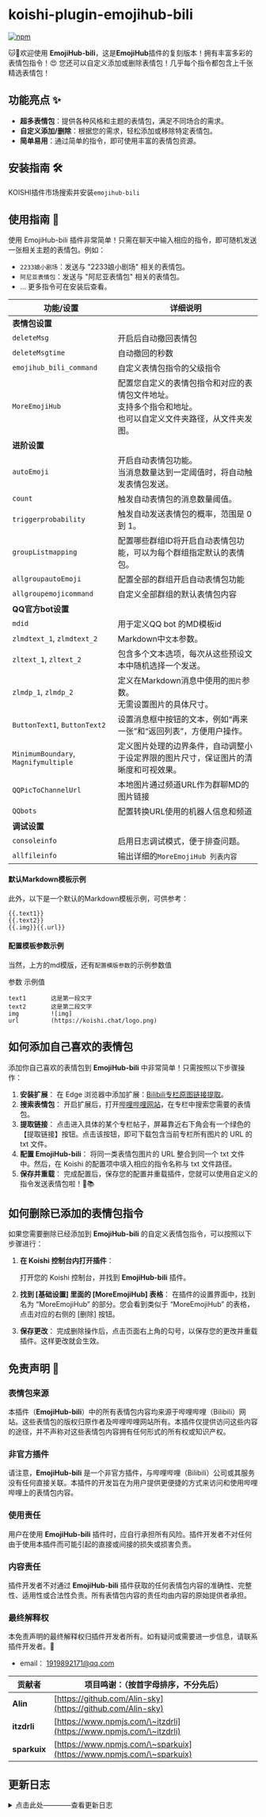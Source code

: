 # koishi-plugin-emojihub-bili

[![npm](https://img.shields.io/npm/v/koishi-plugin-emojihub-bili?style=flat-square)](https://www.npmjs.com/package/koishi-plugin-emojihub-bili)

🐱🌟欢迎使用 **EmojiHub-bili**，这是**EmojiHub**插件的复刻版本！拥有丰富多彩的表情包指令！😍 您还可以自定义添加或删除表情包！几乎每个指令都包含上千张精选表情包！

## 功能亮点 ✨

- **超多表情包**：提供各种风格和主题的表情包，满足不同场合的需求。
- **自定义添加/删除**：根据您的需求，轻松添加或移除特定表情包。
- **简单易用**：通过简单的指令，即可使用丰富的表情包资源。

## 安装指南 🛠️

KOISHI插件市场搜索并安装`emojihub-bili`

## 使用指南 📘

使用 EmojiHub-bili 插件非常简单！只需在聊天中输入相应的指令，即可随机发送一张相关主题的表情包。例如：

- `2233娘小剧场`：发送与 "2233娘小剧场" 相关的表情包。
- `阿尼亚表情包`：发送与 "阿尼亚表情包" 相关的表情包。
- ... 更多指令可在安装后查看。

| 功能/设置 | 详细说明 |
|-----------|-----------------------------------------------------------------------------------------------------------------------------------------------------------------------------------------------------------------------------------------------------|
| **表情包设置** | |
| `deleteMsg` | 开启后自动撤回表情包 |
| `deleteMsgtime` | 自动撤回的秒数 |
| `emojihub_bili_command` | 自定义表情包指令的父级指令 |
| `MoreEmojiHub` | 配置您自定义的表情包指令和对应的表情包文件地址。<br />支持多个指令和地址。<br />也可以自定义文件夹路径，从文件夹发图。 |
| **进阶设置** | |
| `autoEmoji` | 开启自动表情包功能。<br />当消息数量达到一定阈值时，将自动触发表情包发送。 |
| `count` | 触发自动表情包的消息数量阈值。 |
| `triggerprobability` | 触发自动发送表情包的概率，范围是 0 到 1。 |
| `groupListmapping` | 配置哪些群组ID将开启自动表情包功能，可以为每个群组指定默认的表情包。 |
| `allgroupautoEmoji` | 配置全部的群组开启自动表情包功能 |
| `allgroupemojicommand` | 自定义全部群组的默认表情包内容 |
| **QQ官方bot设置** | |
| `mdid` | 用于定义QQ bot 的MD模板id |
| `zlmdtext_1`, `zlmdtext_2` | Markdown中`文本`参数。 |
| `zltext_1`, `zltext_2` | 包含多个文本选项，每次从这些预设文本中随机选择一个发送。 |
| `zlmdp_1`, `zlmdp_2` | 定义在Markdown消息中使用的`图片`参数。<br />无需设置图片的具体尺寸。 |
| `ButtonText1`, `ButtonText2` | 设置消息框中按钮的文本，例如“再来一张”和“返回列表”，方便用户操作。 |
| `MinimumBoundary`, `Magnifymultiple` | 定义图片处理的边界条件，自动调整小于设定界限的图片尺寸，保证图片的清晰度和可视效果。 |
| `QQPicToChannelUrl` | 本地图片通过频道URL作为群聊MD的图片链接 |
| `QQbots` | 配置转换URL使用的机器人信息和频道 |
| **调试设置** | |
| `consoleinfo` | 启用日志调试模式，便于排查问题。 |
| `allfileinfo` | 输出详细的`MoreEmojiHub 列表内容` |


#### 默认Markdown模板示例
此外，以下是一个默认的Markdown模板示例，可供参考：
```
{{.text1}}
{{.text2}}
{{.img}}{{.url}}
```
#### 配置模板参数示例
当然，上方的md模版，还有`配置模版参数`的示例参数值

参数        示例值
```
text1       这是第一段文字
text2       这是第二段文字
img         ![img]
url         (https://koishi.chat/logo.png)
```


## 如何添加自己喜欢的表情包

添加你自己喜欢的表情包到 **EmojiHub-bili** 中非常简单！只需按照以下步骤操作：

1. **安装扩展**：
   在 Edge 浏览器中添加扩展：[Bilibili专栏原图链接提取](https://greasyfork.org/zh-CN/scripts/456497-bilibili%E4%B8%93%E6%A0%8F%E5%8E%9F%E5%9B%BE%E9%93%BE%E6%8E%A5%E6%8F%90%E5%8F%96)。
2. **搜索表情包**：
   开启扩展后，打开[哔哩哔哩网站](https://search.bilibili.com/article/)，在专栏中搜索您需要的表情包。
3. **提取链接**：
   点击进入具体的某个专栏帖子，屏幕靠近右下角会有一个绿色的【提取链接】按钮。点击该按钮，即可下载包含当前专栏所有图片的 URL 的 txt 文件。
4. **配置 EmojiHub-bili**：
   将同一类表情包图片的 URL 整合到同一个 txt 文件中。然后，在 Koishi 的配置项中填入相应的指令名称与 txt 文件路径。
5. **保存并重载**：
   完成配置后，保存您的配置并重载插件，您就可以使用自定义的指令发送表情包啦！🌟📚

## 如何删除已添加的表情包指令

如果您需要删除已经添加到 **EmojiHub-bili** 的自定义表情包指令，可以按照以下步骤进行：

1. **在 Koishi 控制台内打开插件**：

   打开您的 Koishi 控制台，并找到 **EmojiHub-bili** 插件。
2. **找到 [基础设置] 里面的 [MoreEmojiHub] 表格**：
   在插件的设置界面中，找到名为 “MoreEmojiHub” 的部分。您会看到类似于 “MoreEmojiHub” 的表格，点击对应的右侧的 [删除] 按钮。
3. **保存更改**：
   完成删除操作后，点击页面右上角的勾号，以保存您的更改并重载插件。这样更改就会生效。

## 免责声明 🤝

### 表情包来源

本插件（**EmojiHub-bili**）中的所有表情包内容均来源于哔哩哔哩（Bilibili）网站。这些表情包的版权归原作者及哔哩哔哩网站所有。本插件仅提供访问这些内容的途径，并不声称对这些表情包内容拥有任何形式的所有权或知识产权。

### 非官方插件

请注意，**EmojiHub-bili** 是一个非官方插件，与哔哩哔哩（Bilibili）公司或其服务没有任何直接关联。本插件的开发旨在为用户提供更便捷的方式来访问和使用哔哩哔哩上的表情包内容。

### 使用责任

用户在使用 **EmojiHub-bili** 插件时，应自行承担所有风险。插件开发者不对任何由于使用本插件而可能引起的直接或间接的损失或损害负责。

### 内容责任

插件开发者不对通过 **EmojiHub-bili** 插件获取的任何表情包内容的准确性、完整性、适用性或合法性负责。所有表情包内容的责任均由内容的原始提供者承担。

### 最终解释权

本免责声明的最终解释权归插件开发者所有。如有疑问或需要进一步信息，请联系插件开发者。🌈 
-  email： 1919892171@qq.com

| 贡献者 | 项目鸣谢：（按首字母排序，不分先后） |
|--------|------|
| **Alin** | [https://github.com/Alin-sky](https://github.com/Alin-sky) |
| **itzdrli** | [https://www.npmjs.com/\~itzdrli](https://www.npmjs.com/\~itzdrli) |
| **sparkuix** | [https://www.npmjs.com/\~sparkuix](https://www.npmjs.com/\~sparkuix) |


## 更新日志


<details>
<summary>点击此处————查看更新日志</summary>

- **0.8.8** 新增表情包`eveonecat表情包`（表情包越来越多了...）

- **0.8.7**
   -  优化配置项的默认内容的代码写法（更加清晰）（堆得越来越多，乱起来了）

- **0.8.6**  新增表情包`acomu414表情包`
   -  （真是越来越喜欢找各种作者的的表情包了）

- **0.8.5** 
   -  新增表情包`seseren表情包`
   -  优化指令名称，统一为`XX表情包`

- **0.8.3** 增量53张铁道双子表情包至`ba表情包`

- **0.8.2**
   -  新增表情包`流萤表情`
   -  同步koishi.meme至559张（没变化

- **0.8.1**
   -  优化`QQchannelId`配置项的解释文字，原说明易误解
   -  完善README说明

- **0.8.0**
   -  删除chiikawa.txt中的第303, 304, 305, 306, 307, 308, 309, 310, 311, 312, 313, 314, 315, 316, 317, 318, 319, 320, 321, 322, 323, 324, 325, 326, 327, 328, 329, 330, 331, 332, 375, 376, 377, 378, 379, 380, 381, 382, 383, 384, 385, 386, 387, 388, 389, 390, 391, 392, 393, 394, 395, 396, 397, 398, 399, 400, 401, 402, 403, 404, 405, 406, 407, 457, 458, 459, 460, 461, 462, 463, 464, 465, 466, 467, 468, 469, 470, 471, 472, 473, 474, 475, 476, 477, 478, 479, 480, 481, 482, 483, 484, 485, 486, 487, 488, 489, 490, 491, 492, 493, 494, 495, 496, 497, 498, 499, 500, 501, 502, 503, 504, 505, 506, 507, 508, 509行的重复内容。
   -  同步koishi.meme至559张

- **0.7.15**   优化`LocalSendNetworkPictures`功能，替换为`LocalSendNetworkPicturesList`，不再全局下载至本地，可以对单个指令下载

- **0.7.14** 
   -  完善README.md
   -  完善插件描述说明
   -  新增表情包`chiikawa`

- **0.7.13**   尝试新的插件描述

- **0.7.12**   修订

- **0.7.11**
   -  更改临时文件夹位置
   -  查重txt内容
      -  删除心海.txt中的第108, 323, 406, 412, 447, 476, 477, 478, 485, 506, 507, 508, 510, 511, 513, 524, 536, 548, 549, 551, 552, 556, 558, 562, 563, 564, 565, 566, 567, 568, 569, 571, 573, 580, 599, 601, 617, 625行的重复内容。

- **0.7.9**  完善**0.7.4**的尝试性更新


- **0.7.8** 
   -  新增配置项`LocalSendNetworkPictures`与`deletePictime`，允许网络图片使用本地方法发送，且定时删除
   -  完善README说明

- **0.7.6**  
   -  整合部分代码
   -  优化文件夹不存在的处理情况
   -  冗余代码整理
   -  完善模块导入
   -  更新版本号 orz

- **0.7.5**  
   -  新增`MDswitch`，作为QQ官方MD模式总开关
   -  调整部分配置项的顺序位置

- **0.7.4**  
   -  实验性尝试，以频道图片URL作为MD的图片链接
   -  适用于本地图片发送群聊MD的情况

- **0.7.3**  新增配置项`localPicToBase64`，可以调试本地图片以base64的形式发出

- **0.7.2**  优化txt内的URL匹配逻辑，不限制为B站专栏图片URL

- **0.7.1**  增加`心海表情包`指令

- **0.7.0**
   -  配置项加入`.pattern()`，限制错误输入
   -  审核ba表情包，删除部分不合URL

- **0.6.12**
   -  优化`groupListmapping`配置项，加入`enable`开关，允许黑名单屏蔽
   -  去重txt链接
         -  删除Downvote.txt中的第186行的重复内容。
         -  删除mygo.txt中的第101, 106, 322, 323行的重复内容
         -  删除赛马娘.txt中的第52, 125, 163, 213, 214, 755, 839, 975, 1033行的重复内容


- **0.6.11**
   -  新增`Downvote表情包` 、 `赛马娘表情包` 、 `mygo表情包`
   -  同步 `koishi meme`

- **0.6.9**
   -  更新配置项`allgroupautoEmoji` 与 `allgroupemojicommand`，允许全部群组都触发自动表情包
   -  删除`疾旋鼬`与`蜜汁工坊`内部分URL

- **0.6.8**
   -  新增`蜜汁工坊`表情包
   -  增量`ba表情包`至2600+ （经去重，实际2519）
   -  去重部分链接

- **0.6.7**
   -  优化配置项全部为本地文件夹路径情况下的`随机emojihub表情包`指令的发图逻辑
   -  优化控制台说明文字

- **0.6.6**
   -  新增`doro表情包`指令与对应txt
   -  兼容浏览器脚本`模式二`下产生的txt内容（URL前缀为`https:https://i0.hdslb.com/bfs/`）
   -  优化处理txt内容为空的情况
   -  优化日志调试模式，兼容对于其他路径下的txt的文件名提取
   -  优化部分指令，添加`表情包`后缀
   -  调整`本地图库示例`的默认值

- **0.6.5**  优化`随机emojihub表情包`在linux路径下的判断触发条件（更好的方法）

- **0.6.4**  优化`随机emojihub表情包`在linux路径下的判断触发条件

- **0.6.3**  优化`QQ官方bot`中间件发送本地图片的逻辑

- **0.6.2**  优化`QQ官方bot`发送本地图片的逻辑

- **0.6.1**  优化`listTxtCommands`函数为`listAllCommands`，以修复`本地文件夹指令消失`的bug

- **0.6.0**  
   - 支持本地文件夹图库，随机取图
   - 往期更新日志见**0.5.9** 的 `README.md`文件

- **0.5.9**  
   - i18n本地化支持（好像也没什么文本）
   - 纠正最新表情包套数

- **0.5.8** 
   - 加量`白圣女表情包`并且切分为黑白和彩色两种
   - 新增表情包`白圣女漫画表情包`，即漫画/黑白版`白圣女表情包`
   - 新增表情包`永雏小菲表情包`
   - 新增表情包`宇佐紀表情包`   

- **0.5.7** 
   - 移除`幻兽帕鲁梗图`
   - 新增`疾旋鼬表情包`

- **0.5.6** 
   - 新增配置项`emojihub_bili_command` 允许用户自定义注册父级指令
   - 优化官方指令列表MD`返回列表`按钮触发的指令
   - 优化配置项部分文字内容和默认文案

- **0.5.5** 优化README有关官方bot设置的说明

- **0.5.4** 优化README有关官方bot设置的说明

- **0.5.3** 适配官方MD，展示文字优化为数组，每次随机从中选一个展示

- **0.5.2** 哎呀呀呀呀，才发现`白圣女`表情包的前缀没去掉

- **0.5.1** 哎呀呀呀呀，忘记关掉调试的日志输出了

- **0.5.0** `emojihub-bili`指令的返回列表，适配官方MD按钮发送

- **0.4.15** 取消`实验性适配QQ官方平台之外的markdown消息`

- **0.4.14** markdown格式优化，`![img#${originalWidth} #${originalHeight}](${imageUrl})`改为`![img#${originalWidth}px #${originalHeight}px](${imageUrl})`

- **0.4.13** 实验性适配QQ官方平台之外的markdown消息

- **0.4.12** 整理`ba表情包`，增加至2200+条收录

- **0.4.11** 整理`ba表情包`，删除21条图片URL

- **0.4.9** 哎呀呀呀呀，忘记关掉调试的日志输出了

- **0.4.8** 哎呀呀呀呀，忘记注释掉调试URL了

- **0.4.7** 
   - 适配`puppeteer`与`canvas`的`canvas服务`。不再出现undefined。
   - 允许用户自定义按钮文字
   - 官方MD消息，适当放大过小分辨率的图片。并且允许用户自定义。
   - 删除`ba表情包`第1127图。（不合主题）

- **0.4.6** 支持官方MD消息使用`canvas`自动适配图片宽高。

- **0.4.5** 适配QQ官方MarkDown图片与按钮。方便用户调用  
   - [鸣谢Alin的杰出贡献！](https://github.com/Alin-sky)

- **0.4.3** 注释调试内容`session.send(session.content)`

- **0.4.2** 规范`require();`内容

- **0.4.1** 同步Koishi-meme表情包

- **0.4.0** 完善README。

- **0.3.9** 啥也没干

- **0.3.7** 支持配置撤回表情的配置项`deleteMsg`与`deleteMsgtime`

- **0.3.6** 完成**0.3.4**的理想内容，优化配置项`当前配置项不满足约束，请检查配置`的情况

- **0.3.5** 优化配置项`当前配置项不满足约束，请检查配置`的情况

- **0.3.4** 优化日志调试输出

- **0.3.3** `滑稽.txt`精简前缀。新增`孤独摇滚`表情包。

- **0.3.2** 更新注释

- **0.3.1**  
   -  新增`千恋万花`表情包
   -  新增`滑稽`表情包
- **0.3.0**  整体完善说明。

- **0.2.14** 优化`随机emojihub表情包`指令的随机逻辑

- **0.2.13** 同步koishi-meme的内容
   - 注：[相关项目地址](https://github.com/itzdrli/koishi-meme)

- **0.2.12** 支持每个群组配置多套随机表情包。需要填入`指令名称1，指令名称2`的格式，即用逗号相隔。

- **0.2.11** 优化`找不到文件`时的返回内容。

- **0.2.9** 优化调试模式下 日志的输出。

- **0.2.8** 新增随机表情包指令。调整表格位置。

- **0.2.7** 调整指令排序。修改`groupListmapping`表格的默认内容。

- **0.2.6** 更正控制台说明文字，只需要点击`MoreEmojiHub`表格右上角按钮内的`恢复默认值`就可以恢复到匹配的最新内容了

- **0.2.5** 
   - 加入有关koishi的meme哈哈哈哈哈 
   - 鸣谢 [itzdrli](https://github.com/itzdrli) 

- **0.2.4** 增强配置项`consoleinfo`输出的内容。

- **0.2.3** 优化更新
   - 优化了用户自定义指令时出现错误的提示
   - 优化自动回复机制，指令消息将不会被计数

- **0.2.2** 维护更新
   - 调整配置项`count`到`autoEmoji`下方，配置逻辑更合理。
   - 调整独立函数，精简代码。

- **0.2.1** 更正控制台说明，考虑到**0.1.12**版本的更新，更正为17套表情包。

- **0.2.0** 重大更新
   - 1.新增配置项 `autoEmoji`、 `triggerprobability`、 `groupListmapping`、 `count` ，作为进阶设置。
   - 2.支持`自动表情包`功能，可以让机器人接收到一定数量的消息后 概率发送表情包。
   - 3.支持按群组配置自定义的表情包。
   - 4.优化配置项`MoreEmojiHub`等的排布。更整洁。

- **0.1.12** 完善说明文档。增添`ba表情包`指令的默认配置项。

- **0.1.11** 使用.trim()方法，清理txtUrl ， 这样session.platform === 'qq'也可以使用这个插件啦~

- **0.1.10** 修复更新日志**0.1.9**中未完全修复的错误。

- **0.1.9**  修复更新日志**0.1.7**和**0.1.5**中错误显示为可点击的会导致跳转至错误页面的链接。

- **0.1.8**  删除【男娘武器库.txt】的第312,312,315个表情包（因有群号水印）。感谢群友提醒。

- **0.1.7**  优化对于用户自定义添加的txt内容包含【`https://i0.hdslb.com/bfs/`】开头的兼容。解决【0.1.5】版本精简带来的负面影响。

- **0.1.6**  1.一直忘记加上【fufu】表情包指令了（真是粗心呢  2.更新文件夹名称【jsons】为【txts】

- **0.1.5**  精简每个txt文件的图片url的【`https://i0.hdslb.com/bfs/`】部分

- **0.1.4**  删除【男娘武器库.txt】的第316个表情包（因有群号水印）。感谢群友提醒。

- **0.1.3**  1.在控制台添加【如何添加自己喜欢的表情包】这部分的操作说明。  2.删除对于指令的说明，以简化【emojihub-bili】调出来之后【子指令】的内容。

- **0.1.2**  添加【如何添加自己喜欢的表情包】【如何删除表情包】这部分的readme说明。

- **0.1.1**  基本实现指令触发后调用并发送图片。

</details>